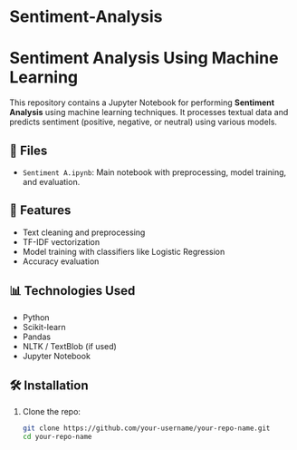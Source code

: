 # Sentiment-Analysis
# Sentiment Analysis Using Machine Learning

This repository contains a Jupyter Notebook for performing **Sentiment Analysis** using machine learning techniques. It processes textual data and predicts sentiment (positive, negative, or neutral) using various models.

## 📁 Files
- `Sentiment A.ipynb`: Main notebook with preprocessing, model training, and evaluation.

## 🚀 Features
- Text cleaning and preprocessing
- TF-IDF vectorization
- Model training with classifiers like Logistic Regression
- Accuracy evaluation

## 📊 Technologies Used
- Python
- Scikit-learn
- Pandas
- NLTK / TextBlob (if used)
- Jupyter Notebook

## 🛠️ Installation

1. Clone the repo:
   ```bash
   git clone https://github.com/your-username/your-repo-name.git
   cd your-repo-name
